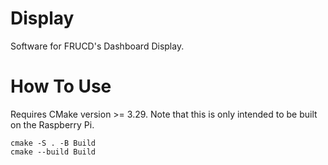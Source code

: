 # Display
Software for FRUCD's Dashboard Display.

# How To Use
Requires CMake version >= 3.29. Note that this is only intended to be built on the Raspberry Pi.
```
cmake -S . -B Build
cmake --build Build
```